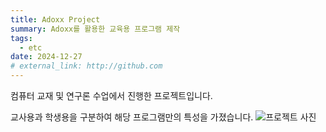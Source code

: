 ```yaml
---
title: Adoxx Project
summary: Adoxx를 활용한 교육용 프로그램 제작
tags:
  - etc
date: 2024-12-27
# external_link: http://github.com
---
```


컴퓨터 교재 및 연구론 수업에서 진행한 프로젝트입니다.

교사용과 학생용을 구분하여 해당 프로그램만의 특성을 가졌습니다.
![프로젝트 사진](/images/adoxx1.png)
